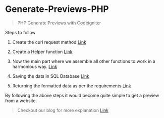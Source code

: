 # Generate-Previews-PHP
> PHP Generate Previews with Codeigniter

Steps to follow

1. Create the curl request method
[Link](https://gist.github.com/codeeshop-oc/010e2b21f099ea5457ec08b7865ea7cf)

2. Create a Helper function
[Link](https://gist.github.com/codeeshop-oc/02c7676e4e92526065cd1bd117a1b205)

3. Now the main part where we assemble all other functions to work in a harmonious way.
[Link](https://gist.github.com/codeeshop-oc/2f0048d74c9ce7232d218ee96b09b69f)

4. Saving the data in SQL Database
[Link](https://gist.github.com/codeeshop-oc/7fa6164d7d0616008ebece76de3d300e)

5. Returning the formatted data as per the requirements
[Link](https://gist.github.com/codeeshop-oc/841a67382aa30b28e4b35c73a45a12b5)

By following the above steps it would become quite simple to get a preview from a website.

> Checkout our blog for more explanation [Link](https://codeeshop.medium.com/generate-previews-from-external-websites-3c4682f009b0)
